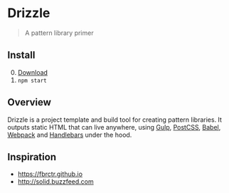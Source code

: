 # Drizzle

> A pattern library primer

## Install

0. [Download](https://github.com/cloudfour/drizzle/archive/master.zip)
0. `npm start`

## Overview

Drizzle is a project template and build tool for creating pattern libraries. It outputs static HTML that can live anywhere, using [Gulp], [PostCSS], [Babel], [Webpack] and [Handlebars] under the hood.

## Inspiration

- https://fbrctr.github.io
- http://solid.buzzfeed.com

[Gulp]: http://gulpjs.com
[PostCSS]: http://postcss.org
[Babel]: https://babeljs.io
[Webpack]: https://webpack.github.io
[Handlebars]: http://handlebarsjs.com
